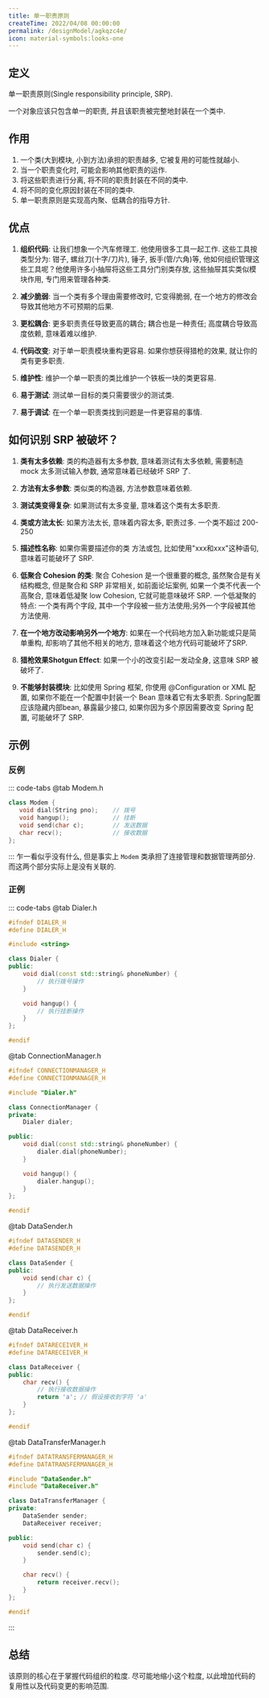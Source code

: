 ```yaml
---
title: 单一职责原则
createTime: 2022/04/08 00:00:00
permalink: /designModel/agkqzc4e/
icon: material-symbols:looks-one
---
```

## 定义
单一职责原则(Single responsibility principle, SRP).

一个对象应该只包含单一的职责, 并且该职责被完整地封装在一个类中. 

## 作用
1. 一个类(大到模块, 小到方法)承担的职责越多, 它被复用的可能性就越小. 
2. 当一个职责变化时, 可能会影响其他职责的运作. 
3. 将这些职责进行分离, 将不同的职责封装在不同的类中. 
4. 将不同的变化原因封装在不同的类中. 
5. 单一职责原则是实现高内聚、低耦合的指导方针. 

## 优点
1. **组织代码**: 
   让我们想象一个汽车修理工.  他使用很多工具​​一起工作. 这些工具按类型分为: 钳子, 螺丝刀(十字/刀片), 锤子, 扳手(管/六角)等, 他如何组织管理这些工具呢？他使用许多小抽屉将这些工具分门别类存放, 这些抽屉其实类似模块作用, 专门用来管理各种类. 

2. **减少脆弱**: 
   当一个类有多个理由需要修改时, 它变得脆弱, 在一个地方的修改会导致其他地方不可预期的后果. 

3. **更松耦合**: 
   更多职责责任导致更高的耦合; 耦合也是一种责任; 高度耦合导致高度依赖, 意味着难以维护. 

4. **代码改变**:
   对于单一职责模块重构更容易.  如果你想获得猎枪的效果, 就让你的类有更多职责. 

5. **维护性**: 
   维护一个单一职责的类比维护一个铁板一块的类更容易. 

6. **易于测试**: 
   测试单一目标的类只需要很少的测试类. 

7. **易于调试**:
   在一个单一职责类找到问题是一件更容易的事情. 


## 如何识别 SRP 被破坏？

1. **类有太多依赖**:
   类的构造器有太多参数, 意味着测试有太多依赖, 需要制造 mock 太多测试输入参数, 通常意味着已经破坏 SRP 了. 

2. **方法有太多参数**:
   类似类的构造器, 方法参数意味着依赖. 

3. **测试类变得复杂**:
   如果测试有太多变量, 意味着这个类有太多职责. 

4. **类或方法太长**:
   如果方法太长, 意味着内容太多, 职责过多.  一个类不超过 200-250

5. **描述性名称**:
   如果你需要描述你的类 方法或包, 比如使用"xxx和xxx"这种语句, 意味着可能破坏了 SRP.

6. **低聚合 Cohesion 的类**:
   聚合 Cohesion 是一个很重要的概念, 虽然聚合是有关结构概念, 但是聚合和 SRP 非常相关, 如前面论坛案例, 如果一个类不代表一个高聚合, 意味着低凝聚 low Cohesion, 它就可能意味破坏 SRP. 一个低凝聚的特点:  一个类有两个字段, 其中一个字段被一些方法使用;另外一个字段被其他方法使用. 

7. **在一个地方改动影响另外一个地方**: 
   如果在一个代码地方加入新功能或只是简单重构, 却影响了其他不相关的地方, 意味着这个地方代码可能破坏了SRP.

8. **猎枪效果Shotgun Effect**: 
   如果一个小的改变引起一发动全身, 这意味 SRP 被破坏了. 

9.  **不能够封装模块**: 
    比如使用 Spring 框架, 你使用 @Configuration or XML 配置, 如果你不能在一个配置中封装一个 Bean 意味着它有太多职责. Spring配置应该隐藏内部bean, 暴露最少接口, 如果你因为多个原因需要改变 Spring 配置, 可能破坏了 SRP.


## 示例
### 反例
::: code-tabs
@tab Modem.h
``` c++
class Modem {
   void dial(String pno);    // 拨号
   void hangup();            // 挂断
   void send(char c);        // 发送数据
   char recv();              // 接收数据
};
```
:::
乍一看似乎没有什么, 但是事实上 `Modem` 类承担了连接管理和数据管理两部分. 而这两个部分实际上是没有关联的.

### 正例
::: code-tabs
@tab Dialer.h
``` c++
#ifndef DIALER_H
#define DIALER_H

#include <string>

class Dialer {
public:
    void dial(const std::string& phoneNumber) {
        // 执行拨号操作
    }

    void hangup() {
        // 执行挂断操作
    }
};

#endif
```

@tab ConnectionManager.h
``` c++
#ifndef CONNECTIONMANAGER_H
#define CONNECTIONMANAGER_H

#include "Dialer.h"

class ConnectionManager {
private:
    Dialer dialer;

public:
    void dial(const std::string& phoneNumber) {
        dialer.dial(phoneNumber);
    }

    void hangup() {
        dialer.hangup();
    }
};

#endif

```
@tab DataSender.h
``` c++
#ifndef DATASENDER_H
#define DATASENDER_H

class DataSender {
public:
    void send(char c) {
        // 执行发送数据操作
    }
};

#endif
```
@tab DataReceiver.h
``` c++
#ifndef DATARECEIVER_H
#define DATARECEIVER_H

class DataReceiver {
public:
    char recv() {
        // 执行接收数据操作
        return 'a'; // 假设接收到字符 'a'
    }
};

#endif
```

@tab DataTransferManager.h
``` c++
#ifndef DATATRANSFERMANAGER_H
#define DATATRANSFERMANAGER_H

#include "DataSender.h"
#include "DataReceiver.h"

class DataTransferManager {
private:
    DataSender sender;
    DataReceiver receiver;

public:
    void send(char c) {
        sender.send(c);
    }

    char recv() {
        return receiver.recv();
    }
};

#endif

```
:::

## 总结
该原则的核心在于掌握代码组织的粒度. 尽可能地缩小这个粒度, 以此增加代码的复用性以及代码变更的影响范围.